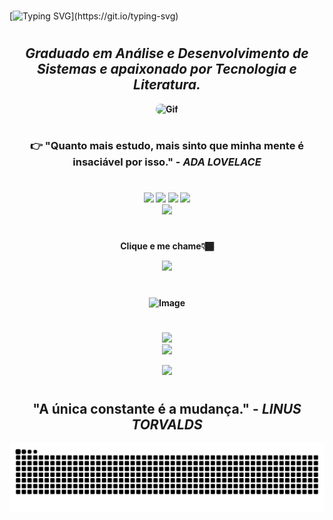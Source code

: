 #

[![Typing SVG](https://readme-typing-svg.herokuapp.com?font=VT323&size=45&pause=1000&color=ff0000&center=true&width=1000&lines=Olá,+eu+sou+Paulo+Roberto.;+seja+muito+bem-vindo.)](https://git.io/typing-svg)

#

<div align="center">
<h2><b><i>Graduado em Análise e Desenvolvimento de Sistemas e apaixonado por Tecnologia e Literatura.</i><b/></h2>

<img alt="Gif" height="390" width="870" style="border-radius:50px;"  src="https://user-images.githubusercontent.com/104467309/178572559-8f9a513e-d90b-4a3b-9c13-15dbf61fceb1.gif">
</div>

#

 <h3 align="center"> 👉 "Quanto mais estudo, mais sinto que minha mente é insaciável por isso." 
    - <i>ADA LOVELACE</i></h3>

#

<div align="center">
<img height="150em" src="https://github-profile-summary-cards.vercel.app/api/cards/profile-details?username=paulinrs&theme=radical"/> 
<img height="150em" src="https://github-readme-stats.vercel.app/api?username=paulinrs&show_icons=true&theme=radical&include_all_commits=true&count_private=false&hide_border=true"/> <img height="150em" src="https://github-readme-stats.vercel.app/api/top-langs/?username=paulinrs&layout=compact&langs_count=7&theme=radical&hide_border=true"/> <img height="150em" src="https://github-readme-streak-stats.herokuapp.com/?user=paulinrs&theme=radical&hide_border=true"/>    

<div align="center">
<img src="https://media.giphy.com/media/0TtX2qqpxp3pIafzio/giphy.gif" width="80"> 
 
#

Clique e me chame👇🏾

 <div align="center">
  <a href="https://wa.me/5521981581625">
    <img src="https://upload.wikimedia.org/wikipedia/commons/6/6b/WhatsApp.svg" height="60">
  </a>
</div>

#

![Image](https://github.com/user-attachments/assets/2b7b1061-3357-4595-b8a8-49d86b3974af)


#

<p align="center"> 
<img src="https://img.shields.io/badge/-⚙️ Algumas ferramentas e tecnologias que eu uso-000000?style=""=hyper&logoColor=white" width="700">

<br>

<a href="https://skillicons.dev">
<img src="https://skillicons.dev/icons?i=vscode,cypress,js,ts,nodejs,nextjs,react,github,git,githubactions,html,css,py,django" />
</a>
</p>


<img src="https://user-images.githubusercontent.com/104467309/178513487-d1a267ff-4f00-4bf2-85f5-4eb27662bc24.gif" width="250px">

#

<h2><b> "A única constante é a mudança."  - <i>LINUS TORVALDS</i><b/></h2>


![Snake Animation](https://github.com/paulinrs/paulinrs/blob/output/github-contribution-grid-snake-dark.svg)

<picture>
  <source media="(prefers-color-scheme: dark)" srcset="https://user-images.githubusercontent.com/25423296/163456776-7f95b81a-f1ed-45f7-b7ab-8fa810d529fa.png">
  <source media="(prefers-color-scheme: light)" srcset="https://user-images.githubusercontent.com/25423296/163456779-a8556205-d0a5-45e2-ac17-42d089e3c3f8.png">




